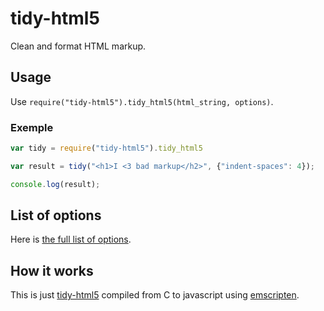# tidy-html5

Clean and format HTML markup.

## Usage
Use `require("tidy-html5").tidy_html5(html_string, options)`.

### Exemple
```javascript
var tidy = require("tidy-html5").tidy_html5

var result = tidy("<h1>I <3 bad markup</h2>", {"indent-spaces": 4});

console.log(result);
```

## List of options
Here is [the full list of options](http://w3c.github.io/tidy-html5/quickref.html).

## How it works
This is just [tidy-html5](https://github.com/w3c/tidy-html5) compiled from C
to javascript using [emscripten](https://github.com/kripken/emscripten/).
